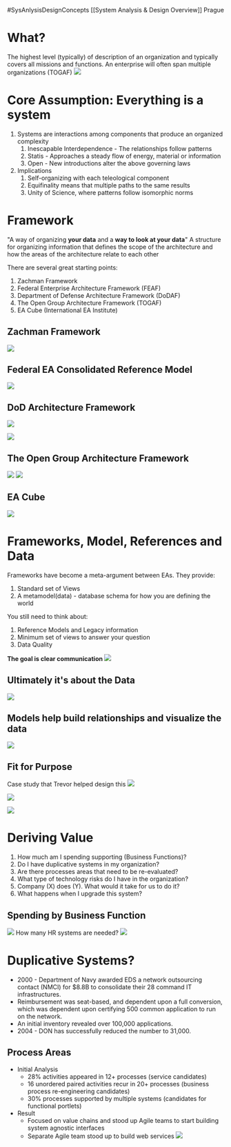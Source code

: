 #SysAnlysisDesignConcepts [[System Analysis & Design Overview]]
Prague
# What?
The highest level (typically) of description of an organization and typically covers all missions and functions. An enterprise will often span multiple organizations (TOGAF)
**![](https://lh6.googleusercontent.com/1ihNlNSgmrtMkYQWmjfGUPv_7DQr4a_8V5QPk1sl2M2KmMu1ZXSutpLnpOdwIBcyZiqfAy2OoNmgRxFIagv8liWHCRSbafYe5-S_d0bcgwmhhbSvBv9wqszodHuy3zH0zaNOKYNFlrdJl1IGSwLY2-ALNO81WzOXQFAsgJoDv9RDsMOuhsmdK1Nt4X03lmc=s2048)**
# Core Assumption: Everything is a system
1. Systems are interactions among components that produce an organized complexity
	1. Inescapable Interdependence - The relationships follow patterns
	2. Statis - Approaches a steady flow of energy, material or information
	3. Open - New introductions alter the above governing laws
2. Implications
	1. Self-organizing with each teleological component
	2. Equifinality means that multiple paths to the same results
	3. Unity of Science, where patterns follow isomorphic norms

# Framework
"A way of organizing **your data** and a **way to look at your data**"
A structure for organizing information that defines the scope of the architecture and how the areas of the architecture relate to each other

There are several great starting points:
1. Zachman Framework
2. Federal Enterprise Architecture Framework (FEAF)
3. Department of Defense Architecture Framework (DoDAF)
4. The Open Group Architecture Framework (TOGAF)
5. EA Cube (International EA Institute)

## Zachman Framework
**![](https://lh3.googleusercontent.com/sURYSzAnBN5rpdEeeJRxKRKQ7cYvd8uzA6aQ8wCydCG8H5qJxMwiY-E2yQNvIhWg_rvb5QZeomICjjmFM_7k27VwUyF_ZOKId6bd1agRlDzE0YfBAaoKByvusKgw_GeYBvuqFbARvRkpI4-SVxewZ6NPh9DYRb4KGaTzHsuHrb9HPpa0wDevQbj6tCPsucY=s2048)**

## Federal EA Consolidated Reference Model
**![](https://lh5.googleusercontent.com/bK-pneEqfSRX4ziA8kGS-MYbtjuCrYiS0ATJQLbgsyMjzRdlhkY9EHE_ru3t9XRmk01lSAbBF4uFUaRJ4d2JjfpATyXGpnop5ugGCM3-Jbuk8Q0qqWBu1ctN6GhZMWn-J_uTpY8GhTPjuqiEbsrHseOqYY0ApSA4oIntlI5ymBxVDm18VUpqmE9fbDRhZxA=s2048)**

## DoD Architecture Framework
**![](https://lh3.googleusercontent.com/4Na0b7BHBbI-EJ-X_WbZTYZSa-6E6GC6wzxx-iytHbmfC-hUSom4-9ZP7MXUCDJEYVpsDUrbGxDkOGSCiJbM2dZ2BMMUa5HsfPdPGhytIbYQJl0I018hC0y7vsFD3CZGTQZ1mCuWy--Xnh0czhF5J3j5OGGu1gwi4kJJQ8yxXA8urGG-0ZiznMj-KpXxerQ=s2048)**

**![](https://lh5.googleusercontent.com/LISo8Nt3SanyVbPhmOT_VyGqAM67p1eujsbKa1-88kjL3U7w8np-KVeE5cd38xuZFfD9tzEXjbaRCPMkwOZZzc5ej-26u4xULNlorLf0LUgmkTmKbf-InfkFh9rRNT97qpGmaEvF8UwafDXGbAi7T-CMktUfOMl5HTU4gmNUmFtLpisR_-u4552n8qRMa8g=s2048)**

## The Open Group Architecture Framework
**![](https://lh4.googleusercontent.com/fmXVsinx5dzzXw3BRssXyasrBPPkcjJp8u_KFoQLtuAGM-NwiLJcCPvcolbyKB8A-4oCk0G7PyLWKVkPbP4b8WANu4kel1RELus5NhFli0xfeBDoJRBiXr-eO-ANSdJ8Ttkgqsk6D6xKYkPRJSYJDc1mXiGpBNi6zLPi1w2S_-R9F73x8ugssWBbdSRy0BA=s2048)**
**![](https://lh4.googleusercontent.com/QCZ6Vag5wHDshpW9B_ni1PcUTCGD6dZ6Fz9P2kOvSW_EDzla6QJVfAPwPb7k8hlEkycjGxQaEwvvzx4e9mbk_2vZVPymXnodti4Hixt5FJnc1GUDVBtR8TOkeTsba7snzgcmjxxIQG68_x_J9MlU28iP-WX9Ur7qBP0fM_tOn8B3zMhXuFk5AJDXp5qU_1s=s2048)**

## EA Cube
**![](https://lh3.googleusercontent.com/fgEISv_TlFp_YmwNrAa5LhvQQ8JFa5WjLpUjJljAeDQf4d0vnp13nxC8Cm54_q_jm1fjSNChw7usuhJpMXbSEWArb9C7Ftnm1J09UWwAJslYs-_S8izBbSQ_BkRwz-PVGsnaircUMeFZSIH5EVsTt2B5TFQcwf8jiCGOlr62uX65EJlHm5acO4wYOOjgSD8=s2048)**


# Frameworks, Model, References and Data
Frameworks have become a meta-argument between EAs. They provide:
1. Standard set of Views
2. A metamodel(data) - database schema for how you are defining the world

You still need to think about:
1. Reference Models and Legacy information
2. Minimum set of views to answer your question
3. Data Quality

**The goal is clear communication**
**![](https://lh5.googleusercontent.com/9Hj4dG6YgfHmFXCIrv3ow4wCdUFymJLXsKVCKqXbAJg_tv6xdKAi_cDcrTdS6v3e4fyAPi_Q73A2xBxvG6QEkrgBYcCgEywOVOTz0a6yN3TwPkrG7s7eO0IXRGVlo5R-AOmIkr1pVYkxZz15oJcjZtWBf1TweKV4OCXqhSR3axkWVPm90_ys8RNvrz284Gk=s2048)**

## Ultimately it's about the Data
**![](https://lh5.googleusercontent.com/wN5TUO9l6nYnoQ48fKWVMU9K341Lcxj1yzbDTLnEQkjdY1TLH9I22htodMWcomBPQVmBeryF1c-SbBdxm0_PMdnHAy8u0Ysoui6136cPSr6iuMrW4JxmSn1LLR2EnFp6R29szFysXbBv2dHnqfuQANqvpf2zdgWwtbj97O11rN4UYspLmYjjB4RLQ1qmGVA=s2048)**

## Models help build relationships and visualize the data
**![](https://lh3.googleusercontent.com/wnJIKh2u6yD-C6c3aBVzBb_GOPOgJzlcrc02C5CIcA5p3mAc4jtlj8TOg_EKrxUhBIAVpKMPD4So5Ud9e6srzpzUdgjD9nwTWh-tKgd_TR9fNDUoUsSk3cJGPrlwb1W53T5kooCNxevVJa9wy-xL8WM4zjQsKoktbZkKezfMXE7NHat_2MxNWNrrYsYNJyI=s2048)**

## Fit for Purpose
Case study that Trevor helped design this
**![](https://lh3.googleusercontent.com/6msucltQSdfubN89Bxdn061wmTX2597gkcd3w2lOvdnqhW_AHwB-BPEFkK0ckiwrg0lQQKcZxsdpP8unLN71Q-SjIX1k_NGd8LGE-O-DO_-lLPbC5cQG6X6yZgFCcNglAZJuNZriHPN7Acew6iDPzoo_Bz2MvPOq3Ercvd9YM7XiVoJGZby3mj6BFchpMts=s2048)**

**![](https://lh4.googleusercontent.com/5z4H8EOAWOsyIbpXyplAgq7A3GK97rb0OjSLz9LENHTEVhl0e30qaO49erk3i0DG8BkaCH7g1bXjtg9aKTdIwy2TUerC15LGxfqNeR5iFZzCD4SvQbjozF-25B1KmHj7fYOk_43uN1VxY4TcxAiE6tyOJERA85er36w_x06-VwdP1Sqyx5nb_HDj7CNg9Bw=s2048)**

**![](https://lh4.googleusercontent.com/DjnUPJyb2ttbW4Sw1Lc_nHhiZiLTHbacMSZbpJM4Pc2YIe-50CElQqy9cqI657HPO2ZnLxbh11ifFYrd6_E-_zePVWLl-C2qhV_PMa-LrkPyY46YjR3r69E3JMZgLF7AuzuEzvPWzerQa6zu-6XkQpRzSTuNA8Lgky9LscJkKbzseh5D2X5e9GR1WM4QKM8=s2048)**

# Deriving Value
1. How much am I spending supporting (Business Functions)?
2. Do I have duplicative systems in my organization?
3. Are there processes areas that need to be re-evaluated?
4. What type of technology risks do I have in the organization?
5. Company (X) does (Y). What would it take for us to do it?
6. What happens when I upgrade this system?

## Spending by Business Function
**![](https://lh4.googleusercontent.com/IYgtECjZA9Y2KMEwWMUX9juYZqMPqjVoXAXF8x3U1pzokbZOT8M0XwmV6ZCEWfcAgvyoCeh7jaaluQjidHGABpE3gNaPxZBaiUlCd6IU7dZcQgGX4hjl8qszmYN9_wwgHk1fmiXvK5VDHKwP_U3HiQMA8qQNRm087DOmv7_IS_stWX4ZT8CwQY92-Ox_wLo=s2048)**
How many HR systems are needed?
**![](https://lh4.googleusercontent.com/xYpN_-Lwvrk428WL_K3KR8y6sihRGOMFqpsxolZeEU0QRxofuhJQqzT_es9vVnDpDIw5dnZRpZ6x19Jv5RfpdMWYrlJ44HjSsBZkMsmHglsRSgqCgKY7rfJZFzFsQp7oSdk8-8icWxQbuKhPq3hXqEGo1kF45Mm5tJ9FyLTpuJq8HVSgnGNVdRN5K5ojY2I=s2048)**

# Duplicative Systems?
- 2000 - Department of Navy awarded EDS a network outsourcing contact (NMCI) for $8.8B to consolidate their 28 command IT infrastructures.
- Reimbursement was seat-based, and dependent upon a full conversion, which was dependent upon certifying 500 common application to run on the network.
- An initial inventory revealed over 100,000 applications.
- 2004 - DON has successfully reduced the number to 31,000.

## Process Areas
- Initial Analysis
	- 28% activities appeared in 12+ processes (service candidates)
	- 16 unordered paired activities recur in 20+ processes (business process re-engineering candidates)
	- 30% processes supported by multiple systems (candidates for functional portlets)
-   Result
	- Focused on value chains and stood up Agile teams to start building system agnostic interfaces
	- Separate Agile team stood up to build web services
**![](https://lh5.googleusercontent.com/9VLIU0la3DvJuE7-QpBIELyO0z4fqGUrfTl1jfDRruUBxtBYCcllxtqa_yNiRPv9iHDnR03JIwavkSM-JiiNItuSYp58lL9DKUJwApad_BtMMP13yCw2-NZprm3hmNzy-WL6riExJ9inZzGoooQ9Lb7D_4MyO_h_4LQpD870ibikpDXAYguSiOz3QMwzKHs=s2048)**
